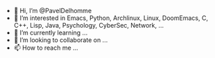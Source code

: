 - 👋 Hi, I’m @PavelDelhomme
- 👀 I’m interested in Emacs, Python, Archlinux, Linux, DoomEmacs, C, C++, Lisp, Java, Psychology, CyberSec, Network, ...
- 🌱 I’m currently learning ...
- 💞️ I’m looking to collaborate on ...
- 📫 How to reach me ...

<!---
PavelDelhomme/PavelDelhomme is a ✨ special ✨ repository because its `README.md` (this file) appears on your GitHub profile.
You can click the Preview link to take a look at your changes.
--->
